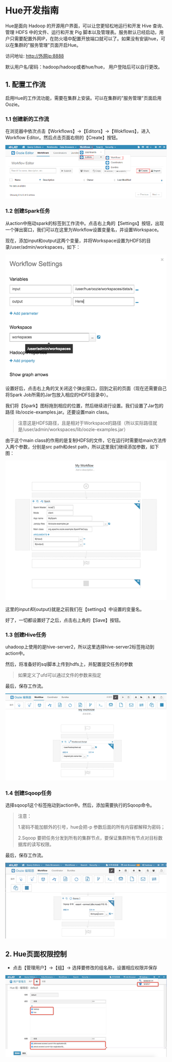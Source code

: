 

# Hue开发指南

Hue是面向 Hadoop 的开源用户界面，可以让您更轻松地运行和开发 Hive 查询、管理 HDFS 中的文件、运行和开发 Pig
脚本以及管理表。服务默认已经启动，用户只需要配置外网IP，在防火墙中配置开放端口就可以了。如果没有安装hue，可以在集群的"服务管理"页面开启Hue。

访问地址: <http://外网ip:8888>

默认用户名/密码：hadoop/hadoop或者hue/hue， 用户登陆后可以自行更改。


## 1. 配置工作流

启用Hue的工作流功能，需要在集群上安装。可以在集群的"服务管理"页面启用Oozie。

### 1.1 创建新的工作流

在浏览器中依次点击【Workflows】-\>【Editors】-\>【Wokflows】，进入Workflow
Editor。然后点击页面右侧的【Create】按钮。

![3.1-create-workflow.png](/images/developer/3.1-create-workflow.png)

### 1.2 创建Spark任务

从action中拖动spark的标签到工作流中。点击右上角的【Settings】按钮，出现一个弹出窗口，我们可以在这里为Workflow设置变量名，并设置Workspace。

现在，添加input和output这两个变量，并将Workspace设置为HDFS的目录/user/admin/workspaces，如下：

![](/images/developer/3.2-spark.png)

设置好后，点击右上角的叉关闭这个弹出窗口，回到之前的页面（现在还需要自己将Spark Job所需的Jar包放入相应的HDFS目录中）。

我们将【Spark】图标拖到相应的位置，然后继续进行设置。我们设置了Jar包的路径
lib/oozie-examples.jar。还要设置main class。

> 注意这是HDFS路径，且是相对于Workspace的路径（所以实际路径就是/user/admin/workspaces/lib/oozie-examples.jar）

由于这个main class的作用的是复制HDFS的文件，它在运行时需要给main方法传入两个参数，分别是src path和dest
path，所以这里我们继续添加参数，如下图：

![](/images/developer/3.2-spark-2.png)

这里的${input}和${output}就是之前我们在【settings】中设置的变量名。

好了，一切都设置好了之后，点击右上角的【Save】按钮。

### 1.3 创建Hive任务

uhadoop上使用的是hive-server2，所以这里选择hive-server2标签拖动到action中。

然后，将准备好的sql脚本上传到hdfs上，并配置提交任务的参数

> 如果定义了ufd可以通过文件的参数来指定

最后，保存工作流。

![](/images/developer/3.3-hive1.png)

### 1.4 创建Sqoop任务

选择sqoop1这个标签拖动到action中。然后，添加需要执行的Sqoop命令。

> 注意：
>
> 1.密码不能加额外的引号，hue会把-p 参数后面的所有内容都解释为密码；
>
> 2.Sqoop 要把任务分发到所有的集群节点，要保证集群所有节点对目标数据库的读写权限。

最后，保存工作流。

![](/images/developer/3.4-sqoop.png)

## 2. Hue页面权限控制

- 点击【管理用户】-\>【组】-\> 选择要修改的组名称，设置相应权限并保存

![800](/images/developer/hadoop-hue-permissions.jpg)
